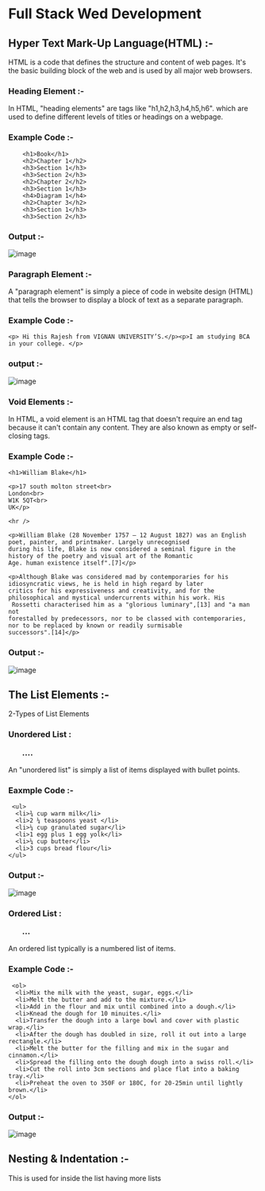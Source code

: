 
# Full Stack Wed Development

## Hyper Text Mark-Up Language(HTML) :-
HTML is a code that defines the structure and content of web pages. It's the basic building block of the web and is used by all major web browsers. 

### Heading Element :-
In HTML, "heading elements" are tags like "h1,h2,h3,h4,h5,h6". which are used to define different levels of titles or headings on a webpage.

### Example Code :-
		<h1>Book</h1>
		<h2>Chapter 1</h2>
		<h3>Section 1</h3>
		<h3>Section 2</h3>
		<h2>Chapter 2</h2>
		<h3>Section 1</h3>
		<h4>Diagram 1</h4>
		<h2>Chapter 3</h2>
		<h3>Section 1</h3>
		<h3>Section 2</h3>


### Output :-
![image](https://github.com/user-attachments/assets/014c4042-4f20-46e3-9c5c-4d7733b74c7e)


### Paragraph Element :-
A "paragraph element" is simply a piece of code in website design (HTML) that tells the browser to display a block of text as a separate paragraph.

### Example Code :-
	<p> Hi this Rajesh from VIGNAN UNIVERSITY’S.</p><p>I am studying BCA in your college. </p>

### output :-
![image](https://github.com/user-attachments/assets/695463e9-701a-4af5-90d8-1d0e18c1b648)

### Void Elements :-
In HTML, a void element is an HTML tag that doesn't require an end tag because it can't contain any content. They are also known as empty or self-closing tags.

### Example Code :-
	<h1>William Blake</h1> 
	
	<p>17 south molton street<br>
	London<br>
	W1K 5QT<br>
	UK</p>
	
	<hr />
	
	<p>William Blake (28 November 1757 – 12 August 1827) was an English poet, painter, and printmaker. Largely unrecognised
	during his life, Blake is now considered a seminal figure in the history of the poetry and visual art of the Romantic
	Age. human existence itself".[7]</p>
	
	<p>Although Blake was considered mad by contemporaries for his idiosyncratic views, he is held in high regard by later
	critics for his expressiveness and creativity, and for the philosophical and mystical undercurrents within his work. His
	 Rossetti characterised him as a "glorious luminary",[13] and "a man not
	forestalled by predecessors, nor to be classed with contemporaries, nor to be replaced by known or readily surmisable
	successors".[14]</p>

### Output :-
![image](https://github.com/user-attachments/assets/a51ed035-db1c-4a88-913b-2df567862d89)

## The List Elements :-
2-Types of List Elements

### Unordered List : <ul>…. </ul>
An "unordered list" is simply a list of items displayed with bullet points.

 ### Eaxmple Code :-
	 <ul>
	  <li>¾ cup warm milk</li>
	  <li>2 ¼ teaspoons yeast </li>
	  <li>¼ cup granulated sugar</li>
	  <li>1 egg plus 1 egg yolk</li>
	  <li>¼ cup butter</li>
	  <li>3 cups bread flour</li>
	</ul>

### Output :-
![image](https://github.com/user-attachments/assets/b101850a-c34e-44e5-bf50-20c3cf4e286f)

### Ordered List : <ol>…</ol>
An ordered list typically is a numbered list of items.

 ### Example Code :-
	 <ol>
	  <li>Mix the milk with the yeast, sugar, eggs.</li>
	  <li>Melt the butter and add to the mixture.</li>
	  <li>Add in the flour and mix until combined into a dough.</li>
	  <li>Knead the dough for 10 minuites.</li>
	  <li>Transfer the dough into a large bowl and cover with plastic wrap.</li>
	  <li>After the dough has doubled in size, roll it out into a large rectangle.</li>
	  <li>Melt the butter for the filling and mix in the sugar and cinnamon.</li>
	  <li>Spread the filling onto the dough dough into a swiss roll.</li>
	  <li>Cut the roll into 3cm sections and place flat into a baking tray.</li>
	  <li>Preheat the oven to 350F or 180C, for 20-25min until lightly brown.</li>
	</ol>

### Output :-
![image](https://github.com/user-attachments/assets/56261f8b-651d-4407-bff3-be9c159e23a3)

## Nesting & Indentation :-	
This is used for inside the list having more lists
	
